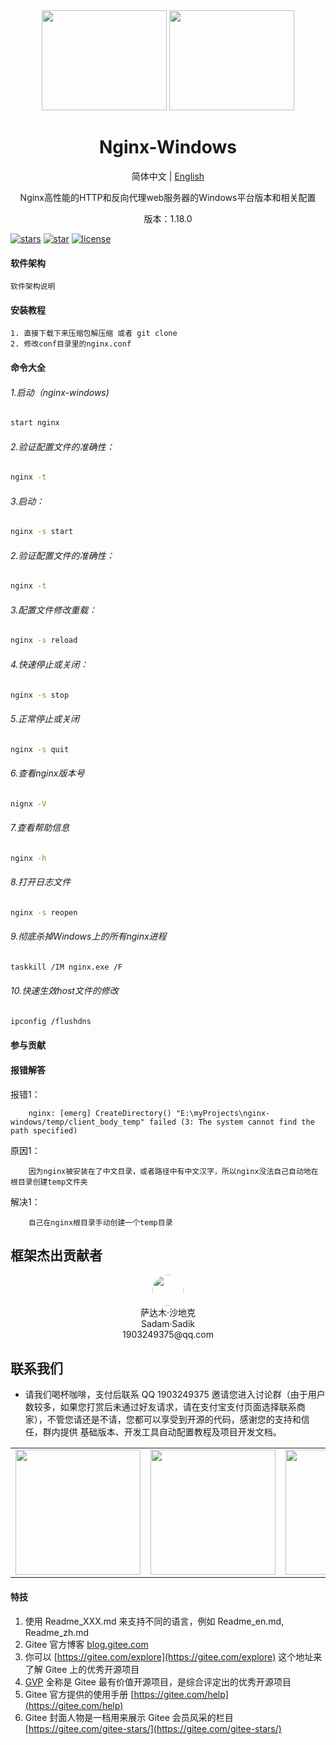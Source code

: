 <div align="center">
<img width="200" height="160" src="https://gimg2.baidu.com/image_search/src=http%3A%2F%2F5b0988e595225.cdn.sohucs.com%2Fimages%2F20171106%2F6ee4bf83716845c1bf72455b42f5b88b.jpeg&refer=http%3A%2F%2F5b0988e595225.cdn.sohucs.com&app=2002&size=f9999,10000&q=a80&n=0&g=0n&fmt=jpeg?sec=1639213528&t=2f0f5b0bf8ec843a03633aea29cdf5f6"/>
<img width="200" height="160" src="https://gimg2.baidu.com/image_search/src=http%3A%2F%2Fpic.51yuansu.com%2Fpic3%2Fcover%2F03%2F65%2F24%2F5bdff5304ed51_610.jpg&refer=http%3A%2F%2Fpic.51yuansu.com&app=2002&size=f9999,10000&q=a80&n=0&g=0n&fmt=jpeg?sec=1639213705&t=b4fce45be9cd7a1fc9a58079fadc1a4b"/>

# Nginx-Windows
简体中文 |  [English](./README.en.md)
<p>Nginx高性能的HTTP和反向代理web服务器的Windows平台版本和相关配置</p>
<p>版本：1.18.0</p>
</div>

[comment]: <> ([![Website]&#40;<https://img.shields.io/badge/ good luck - vue admin beautiful -blue?style=flat-square>&#41;]&#40;https://gitee.com/sadam98/nginx-windows&#41;)
[![stars](https://img.shields.io/github/stars/chuzhixin/vue-admin-beautiful?style=flat-square&logo=GitHub)](https://gitee.com/sadam98/nginx-windows)
[![star](https://gitee.com/chu1204505056/vue-admin-beautiful/badge/star.svg?theme=gray)](https://gitee.com/sadam98/nginx-windows)
[![license](https://img.shields.io/github/license/chuzhixin/vue-admin-beautiful?style=flat-square)](https://gitee.com/sadam98/nginx-windows/blob/master/LICENSE)


#### 软件架构

    软件架构说明


#### 安装教程

    1. 直接下载下来压缩包解压缩 或者 git clone
    2. 修改conf目录里的nginx.conf

#### 命令大全
###### 1.启动（nginx-windows)
```bash
start nginx
```
###### 2.验证配置文件的准确性：
```bash
nginx -t
```
###### 3.启动：
```bash
nginx -s start
```
###### 2.验证配置文件的准确性：
```bash
nginx -t
```
###### 3.配置文件修改重载：
```bash
nginx -s reload
```
###### 4.快速停止或关闭：
```bash
nginx -s stop
```
###### 5.正常停止或关闭
```bash
nginx -s quit
```
###### 6.查看nginx版本号
```bash
nignx -V
```
###### 7.查看帮助信息
```bash
nginx -h
```
###### 8.打开日志文件
```bash
nginx -s reopen
```
###### 9.彻底杀掉Windows上的所有nginx进程
```bash
taskkill /IM nginx.exe /F
```
###### 10.快速生效host文件的修改
```bash
ipconfig /flushdns
```



#### 参与贡献



#### 报错解答
报错1：

        nginx: [emerg] CreateDirectory() "E:\myProjects\nginx-windows/temp/client_body_temp" failed (3: The system cannot find the path specified)
原因1：

        因为nginx被安装在了中文目录，或者路径中有中文汉字，所以nginx没法自己自动地在根目录创建temp文件夹

解决1：

        自己在nginx根目录手动创建一个temp目录
## 框架杰出贡献者
<div align="center">
    <a href="https://gitee.com/sadam98" target="_blank">
    <img width="50px" style="border-radius:999px" src="https://portrait.gitee.com/uploads/avatars/user/1882/5648408_sadam98_1580052770.png!avatar200"/>
    </a>
    <div>萨达木·沙地克</div>
    <div>Sadam·Sadik</div>
    <div>1903249375@qq.com</div>
</div>

## 联系我们

- 请我们喝杯咖啡，支付后联系 QQ 1903249375 邀请您进入讨论群（由于用户数较多，如果您打赏后未通过好友请求，请在支付宝支付页面选择联系商家），不管您请还是不请，您都可以享受到开源的代码，感谢您的支持和信任，群内提供
基础版本、开发工具自动配置教程及项目开发文档。

<table>
<tr>
<!-- <td>
<img width="200px" src="https://gitee.com/chu1204505056/image/raw/master/qq_group/hbm.jpg">
</td> -->
<td>
<img width="200px" src="http://59.110.225.84/static/sdm/qr_qq.png">
</td>
<td>
<img width="200px" src="http://59.110.225.84/static/sdm/qr_alipay.png">
</td>
<td>
<img width="200px" src="http://59.110.225.84/static/sdm/qr_wechat.png">
</td>
</tr>
</table>

#### 特技

1.  使用 Readme\_XXX.md 来支持不同的语言，例如 Readme\_en.md, Readme\_zh.md
2.  Gitee 官方博客 [blog.gitee.com](https://blog.gitee.com)
3.  你可以 [https://gitee.com/explore](https://gitee.com/explore) 这个地址来了解 Gitee 上的优秀开源项目
4.  [GVP](https://gitee.com/gvp) 全称是 Gitee 最有价值开源项目，是综合评定出的优秀开源项目
5.  Gitee 官方提供的使用手册 [https://gitee.com/help](https://gitee.com/help)
6.  Gitee 封面人物是一档用来展示 Gitee 会员风采的栏目 [https://gitee.com/gitee-stars/](https://gitee.com/gitee-stars/)
